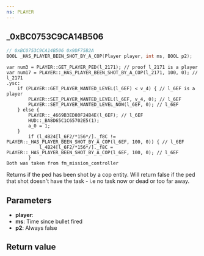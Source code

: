 ```yaml
---
ns: PLAYER
---
```

## _0xBC0753C9CA14B506

```c
// 0xBC0753C9CA14B506 0x9DF75B2A
BOOL _HAS_PLAYER_BEEN_SHOT_BY_A_COP(Player player, int ms, BOOL p2);
```

```
var num3 = PLAYER::GET_PLAYER_PED(l_2171); // proof l_2171 is a player
var num17 = PLAYER::_HAS_PLAYER_BEEN_SHOT_BY_A_COP(l_2171, 100, 0); // l_2171
.ysc:
    if (PLAYER::GET_PLAYER_WANTED_LEVEL(l_6EF) < v_4) { // l_6EF is a player
        PLAYER::SET_PLAYER_WANTED_LEVEL(l_6EF, v_4, 0); // l_6EF
        PLAYER::SET_PLAYER_WANTED_LEVEL_NOW(l_6EF, 0); // l_6EF
    } else {
        PLAYER::_4669B3ED80F24B4E(l_6EF); // l_6EF
        HUD::_BA8D65C1C65702E5(1);
        a_0 = 1;
    }
        if (l_4B24[l_6F2/*156*/]._f8C != PLAYER::_HAS_PLAYER_BEEN_SHOT_BY_A_COP(l_6EF, 100, 0)) { // l_6EF
            l_4B24[l_6F2/*156*/]._f8C = PLAYER::_HAS_PLAYER_BEEN_SHOT_BY_A_COP(l_6EF, 100, 0); // l_6EF
        }
Both was taken from fm_mission_controller
```

Returns if the ped has been shot by a cop entity.
Will return false if the ped that shot doesn't have the task - i.e no task now or dead or too far away.

## Parameters
* **player**: 
* **ms**: Time since bullet fired
* **p2**: Always false

## Return value
